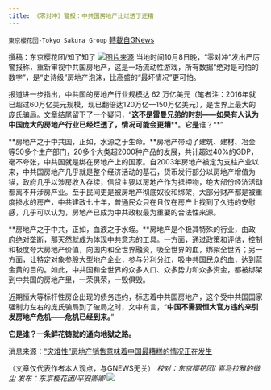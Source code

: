 ```yaml
---
title: 《零对冲》警报：中共国房地产比烂透了还糟
---
```

`東京櫻花団-Tokyo Sakura Group` [轉載自GNews](https://gnews.org/zh-hans/1583056/)

撰稿：东京樱花团/知了知了
![](https://assets.gnews.org/wp-content/uploads/2021/10/image-149.png)[图片来源](https://www.163.com/dy/article/G5CU5UJV0543KAOC.html)
当地时间10月8日晚，“零对冲”发出严厉警报称，重新审视中共国房地产，这是一场流动性游戏，所有数据“绝对是可怕的数字”，是“史诗级”房地产泡沫，比高盛的“最坏情况”更可怕。

报道进一步指出，中共国的房地产行业规模达 62 万亿美元（笔者注：2016年就已超过60万亿美元规模，现已翻倍达120万亿—150万亿美元），是世界上最大的庞氏骗局。文章结尾留下了一个疑问，“**这不是雷曼兄弟的时刻——如果有人认为****中国****庞大的房地产行业已经烂透了，情况可能会更糟****。****它是****谁？**”

**房地产之于中共国，正如，水源之于生命。**房地产带动了建筑、建材、冶金等50多个生产部门，20多个大类超2000种产品的发展，共计超过40%的GDP，毫不夸张，中共国就是绑在房地产上的国家。自2003年房地产被定为支柱产业以来，中共国房地产几乎就是整个经济活动的基石，货币发行部分以房地产增值为锚，政府几乎以涉房收入存续，信贷主要以房地产作为抵押物，绝大部份经济活动都离不开涉房产业。至于民间更是被房地产彻底奴役和绑架，大部分财产都是被重度掺水的房产，中共建政七十年，普通民众只在且仅在房产上找到了久违的安慰感，几乎可以认为，房地产已成为中共政权最为重要的合法性来源。

**房地产之于中共，正如，血液之于水蛭。**房地产是个极其特殊的行业，由政府绝对垄断，那天然就成为体现中共意志的工具。一方面，通过政策和评估，控制和极度夸大房地产价值，向国内和全世界融资，吸全世界的血，绑架全世界；另一方面，让特定对象参股大型地产企业，参与分利分红，吸中共国民众的血，达到蓝金黄的目的。如此，中共国和全世界的众多人口、众多势力和众多资金，都被绑架到中共国的房地产里，一荣俱荣，一毁俱毁。

近期恒大等标杆性房企出现的债务违约，标志着中共国房地产，这个受中共国国家强制力左右的庞氏骗局到了破局之时，文中有言，“**中国不需要恒大官方违约来引发房地产危机——危机已经到来。**”

**它是谁？一条鲜花铸就的通向地狱之路。**

消息来源：[“灾难性”房地产销售意味着中国最糟糕的情况正在发生](https://www.zerohedge.com/markets/catastrophic-property-sales-mean-chinas-worst-case-scenario-now-play)

（文章仅代表作者本人观点，与GNEWS无关）
*校对：东京樱花团/ 喜马拉雅的微尘
发布：东京樱花团/平安卿卿*
![](https://assets.gnews.org/wp-content/uploads/2021/09/image0-1-18.jpg)
